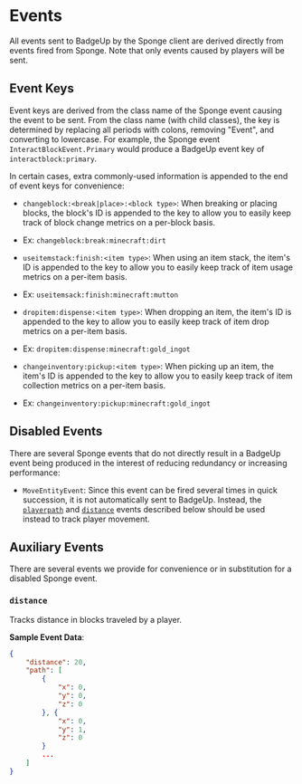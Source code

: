 # Events

All events sent to BadgeUp by the Sponge client are derived directly from events fired from Sponge. Note that only events caused by players will be sent.

## Event Keys

Event keys are derived from the class name of the Sponge event causing the event to be sent. From the class name (with child classes), the key is determined by replacing all periods with colons, removing "Event", and converting to lowercase. For example, the Sponge event `InteractBlockEvent.Primary` would produce a BadgeUp event key of `interactblock:primary`.

In certain cases, extra commonly-used information is appended to the end of event keys for convenience:

 * `changeblock:<break|place>:<block type>`: When breaking or placing blocks, the block's ID is appended to the key to allow you to easily keep track of block change metrics on a per-block basis.
  - Ex: `changeblock:break:minecraft:dirt`
 * `useitemstack:finish:<item type>`: When using an item stack, the item's ID is appended to the key to allow you to easily keep track of item usage metrics on a per-item basis.
  - Ex: `useitemsack:finish:minecraft:mutton`
 * `dropitem:dispense:<item type>`: When dropping an item, the item's ID is appended to the key to allow you to easily keep track of item drop metrics on a per-item basis.
  - Ex: `dropitem:dispense:minecraft:gold_ingot`
 * `changeinventory:pickup:<item type>`: When picking up an item, the item's ID is appended to the key to allow you to easily keep track of item collection metrics on a per-item basis.
  - Ex: `changeinventory:pickup:minecraft:gold_ingot`

## Disabled Events

There are several Sponge events that do not directly result in a BadgeUp event being produced in the interest of reducing redundancy or increasing performance:

* `MoveEntityEvent`: Since this event can be fired several times in quick succession, it is not automatically sent to BadgeUp. Instead, the [`playerpath`](#-playerpath-) and [`distance`](#-distance-) events described below should be used instead to track player movement.

## Auxiliary Events

There are several events we provide for convenience or in substitution for a disabled Sponge event.

### `distance`

Tracks distance in blocks traveled by a player.

**Sample Event Data**:

``` json
{
    "distance": 20,
    "path": [
        {
            "x": 0,
            "y": 0,
            "z": 0
        }, {
            "x": 0,
            "y": 1,
            "z": 0
        }
        ...
    ]
}
```
